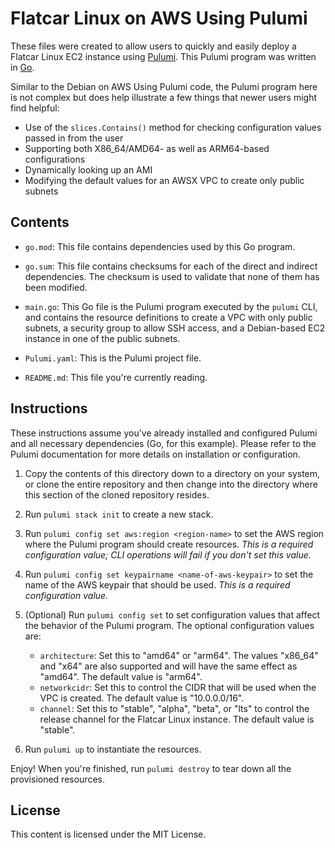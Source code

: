 # Flatcar Linux on AWS Using Pulumi

These files were created to allow users to quickly and easily deploy a Flatcar Linux EC2 instance using [Pulumi](https://www.pulumi.com). This Pulumi program was written in [Go](https://go.dev).

Similar to the Debian on AWS Using Pulumi code, the Pulumi program here is not complex but does help illustrate a few things that newer users might find helpful:

* Use of the `slices.Contains()` method for checking configuration values passed in from the user
* Supporting both X86_64/AMD64- as well as ARM64-based configurations
* Dynamically looking up an AMI
* Modifying the default values for an AWSX VPC to create only public subnets

## Contents

* `go.mod`: This file contains dependencies used by this Go program.

* `go.sum`: This file contains checksums for each of the direct and indirect dependencies. The checksum is used to validate that none of them has been modified.

* `main.go`: This Go file is the Pulumi program executed by the `pulumi` CLI, and contains the resource definitions to create a VPC with only public subnets, a security group to allow SSH access, and a Debian-based EC2 instance in one of the public subnets.

* `Pulumi.yaml`: This is the Pulumi project file.

* `README.md`: This file you're currently reading.

## Instructions

These instructions assume you've already installed and configured Pulumi and all necessary dependencies (Go, for this example). Please refer to the Pulumi documentation for more details on installation or configuration.

1. Copy the contents of this directory down to a directory on your system, or clone the entire repository and then change into the directory where this section of the cloned repository resides.

1. Run `pulumi stack init` to create a new stack.

1. Run `pulumi config set aws:region <region-name>` to set the AWS region where the Pulumi program should create resources. _This is a required configuration value; CLI operations will fail if you don't set this value._

1. Run `pulumi config set keypairname <name-of-aws-keypair>` to set the name of the AWS keypair that should be used. _This is a required configuration value._

1. (Optional) Run `pulumi config set` to set configuration values that affect the behavior of the Pulumi program. The optional configuration values are:

    * `architecture`: Set this to "amd64" or "arm64". The values "x86_64" and "x64" are also supported and will have the same effect as "amd64". The default value is "arm64".
    * `networkcidr`: Set this to control the CIDR that will be used when the VPC is created. The default value is "10.0.0.0/16".
    * `channel`: Set this to "stable", "alpha", "beta", or "lts" to control the release channel for the Flatcar Linux instance. The default value is "stable".

1. Run `pulumi up` to instantiate the resources.

Enjoy! When you're finished, run `pulumi destroy` to tear down all the provisioned resources.

## License

This content is licensed under the MIT License.

